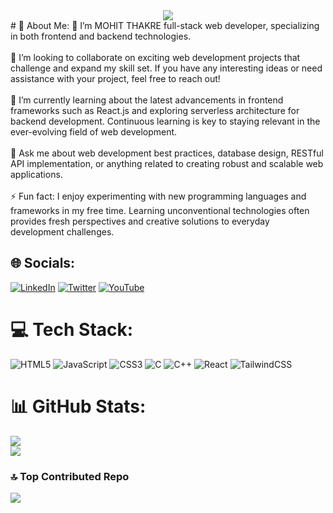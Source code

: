<div align="center">
<img src="https://media.giphy.com/media/p4NLw3I4U0idi/giphy.gif" align="center" style="width: 200px height:200px" />
</div>  
# 💫 About Me:
🔭 I’m MOHIT THAKRE  full-stack web developer, specializing in both frontend and backend technologies.<br><br>👯 I’m looking to collaborate on exciting web development projects that challenge and expand my skill set. If you have any interesting ideas or need assistance with your project, feel free to reach out!<br><br>🌱 I’m currently learning about the latest advancements in frontend frameworks such as React.js and exploring serverless architecture for backend development. Continuous learning is key to staying relevant in the ever-evolving field of web development.<br><br>💬 Ask me about web development best practices, database design, RESTful API implementation, or anything related to creating robust and scalable web applications.<br><br>⚡ Fun fact: I enjoy experimenting with new programming languages and frameworks in my free time. Learning unconventional technologies often provides fresh perspectives and creative solutions to everyday development challenges.


## 🌐 Socials:
[![LinkedIn](https://img.shields.io/badge/LinkedIn-%230077B5.svg?logo=linkedin&logoColor=white)](https://linkedin.com/in/mohit-thakre-8907a5253) [![Twitter](https://img.shields.io/badge/Twitter-%231DA1F2.svg?logo=Twitter&logoColor=white)](https://twitter.com/mohitthakre930) [![YouTube](https://img.shields.io/badge/YouTube-%23FF0000.svg?logo=YouTube&logoColor=white)](https://youtube.com/@connectingwithsemicolon) 

# 💻 Tech Stack:
![HTML5](https://img.shields.io/badge/html5-%23E34F26.svg?style=for-the-badge&logo=html5&logoColor=white) ![JavaScript](https://img.shields.io/badge/javascript-%23323330.svg?style=for-the-badge&logo=javascript&logoColor=%23F7DF1E) ![CSS3](https://img.shields.io/badge/css3-%231572B6.svg?style=for-the-badge&logo=css3&logoColor=white) ![C](https://img.shields.io/badge/c-%2300599C.svg?style=for-the-badge&logo=c&logoColor=white) ![C++](https://img.shields.io/badge/c++-%2300599C.svg?style=for-the-badge&logo=c%2B%2B&logoColor=white) ![React](https://img.shields.io/badge/react-%2320232a.svg?style=for-the-badge&logo=react&logoColor=%2361DAFB) ![TailwindCSS](https://img.shields.io/badge/tailwindcss-%2338B2AC.svg?style=for-the-badge&logo=tailwind-css&logoColor=white)
# 📊 GitHub Stats:

![](https://github-readme-streak-stats.herokuapp.com/?user=mohit-thakre&theme=default&hide_border=true)<br/>
![](https://github-readme-stats.vercel.app/api/top-langs/?username=mohit-thakre&theme=default&hide_border=true&include_all_commits=false&count_private=false&layout=compact)

### 🔝 Top Contributed Repo
![](https://github-contributor-stats.vercel.app/api?username=mohit-thakre&limit=5&theme=radical&combine_all_yearly_contributions=true)



  

<br/>  


<br />

